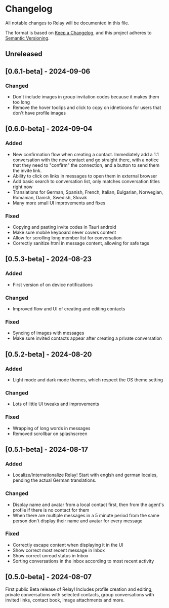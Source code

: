 # Changelog
All notable changes to Relay will be documented in this file.

The format is based on [Keep a Changelog](https://keepachangelog.com/en/1.0.0/),
and this project adheres to [Semantic Versioning](https://semver.org/spec/v2.0.0.html).

## Unreleased

## [0.6.1-beta] - 2024-09-06

### Changed
- Don't include images in group invitation codes because it makes them too long
- Remove the hover toolips and click to copy on idneticons for users that don't have profile images

## [0.6.0-beta] - 2024-09-04

### Added
- New confirmation flow when creating a contact. Immediately add a 1:1 conversation with the new contact and go straight there, with a notice that they need to "confirm" the connection, and a button to send them the invite link.
- Ability to click on links in messages to open them in external browser
- Add basic search to conversation list, only matches conversation titles right now
- Translations for German, Spanish, French, Italian, Bulgarian, Norwegian, Romanian, Danish, Swedish, Slovak
- Many more small UI improvements and fixes

### Fixed
- Copying and pasting invite codes in Tauri android
- Make sure mobile keyboard never covers content
- Allow for scrolling long member list for conversation
- Correctly sanitize html in message content, allowing for safe tags

## [0.5.3-beta] - 2024-08-23

### Added
- First version of on device notifications

### Changed
- Improved flow and UI of creating and editing contacts

### Fixed
- Syncing of images with messages
- Make sure invited contacts appear after creating a private conversation

## [0.5.2-beta] - 2024-08-20

### Added
- Light mode and dark mode themes, which respect the OS theme setting

### Changed
- Lots of little UI tweaks and improvements

### Fixed
- Wrapping of long words in messages
- Removed scrollbar on splashscreen

## [0.5.1-beta] - 2024-08-17

### Added
- Localize/Internationalize Relay! Start with englsh and german locales, pending the actual German translations.

### Changed
- Display name and avatar from a local contact first, then from the agent's profile if there is no contact for them
- When there are multiple messages in a 5 minute period from the same person don't display their name and avatar for every message

### Fixed
- Correctly escape content when displaying it in the UI
- Show correct most recent message in Inbox
- Show correct unread status in Inbox
- Sorting conversations in the inbox according to most recent activity

## [0.5.0-beta] - 2024-08-07
First public Beta release of Relay! Includes profile creation and editing, private conversations with selected contacts, group conversations with invited links, contact book, image attachments and more.
